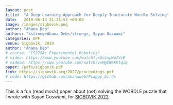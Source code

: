 ```yaml
---
layout: post
title:  "A Deep Learning Approach for Deeply Inaccurate Wordle Solving"
date:   2019-06-14 21:21:53 +00:00
image: /images/sigbovik.png
author: "Ahana Deb"
authors: "<strong>Ahana Deb</strong>, Sayan Goswami"
categories: UPF
venue: Sigbovik, 2019
author: "Ahana Deb"
# course: "CS225A: Experimental Robotics"
# video: https://www.youtube.com/watch?v=UcLmpWmIVzE
# video2: https://www.youtube.com/watch?v=MgCWEkhtqiQ
paper: /pdfs/sigbovik.pdf
link: https://sigbovik.org/2022/proceedings.pdf
# code: https://github.com/ahanadeb/Flappy_birds
---
```

This is a fun (read mock) paper about (not) solving the WORDLE puzzle that I wrote with Sayan Goswami, for [SIGBOVIK 2022](https://sigbovik.org/2022/). 
<!-- [CS225A Paper](/pdfs/cs225a.pdf){:target="_blank"}

[Short demo video on YouTube](https://www.youtube.com/watch?v=UcLmpWmIVzE)

[Longer demo video on YouTube](https://www.youtube.com/watch?v=MgCWEkhtqiQ)

<center>
<iframe src="http://www.youtube.com/embed/MgCWEkhtqiQ" frameborder="0" height="315" width="560"></iframe>
</center> -->